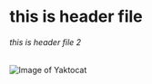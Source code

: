 # this is header file
###### this is header file 2
![Image of Yaktocat](https://octodex.github.com/images/yaktocat.png)
